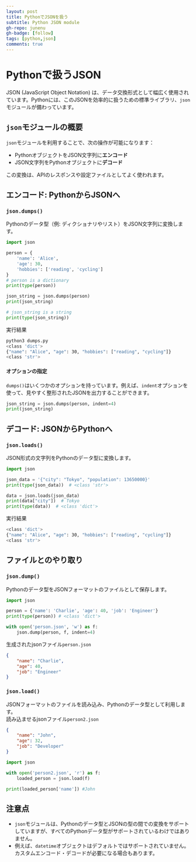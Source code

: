 ```yaml
---
layout: post
title: PythonでJSONを扱う
subtitle: Python JSON module
gh-repo: junenu
gh-badge: [follow]
tags: [python,json]
comments: true
---
```


# Pythonで扱うJSON

JSON (JavaScript Object Notation) は、データ交換形式として幅広く使用されています。Pythonには、このJSONを効率的に扱うための標準ライブラリ、`json`モジュールが備わっています。

## `json`モジュールの概要

`json`モジュールを利用することで、次の操作が可能になります：

- PythonオブジェクトをJSON文字列に**エンコード**
- JSON文字列をPythonオブジェクトに**デコード**

この変換は、APIのレスポンスや設定ファイルとしてよく使われます。

## エンコード: PythonからJSONへ

### `json.dumps()`

Pythonのデータ型（例: ディクショナリやリスト）をJSON文字列に変換します。

```python
import json

person = {
    'name': 'Alice',
    'age': 30,
    'hobbies': ['reading', 'cycling']
}
# person is a dictionary
print(type(person))

json_string = json.dumps(person)
print(json_string)

# json_string is a string
print(type(json_string))
```
実行結果
```bash
python3 dumps.py
<class 'dict'>
{"name": "Alice", "age": 30, "hobbies": ["reading", "cycling"]}
<class 'str'>
```

#### オプションの指定

`dumps()`はいくつかのオプションを持っています。例えば、`indent`オプションを使って、見やすく整形されたJSONを出力することができます。

```python
json_string = json.dumps(person, indent=4)
print(json_string)
```

## デコード: JSONからPythonへ

### `json.loads()`

JSON形式の文字列をPythonのデータ型に変換します。

```python
import json

json_data = '{"city": "Tokyo", "population": 13650000}'
print(type(json_data))  # <class 'str'>

data = json.loads(json_data)
print(data["city"])  # Tokyo
print(type(data))  # <class 'dict'>
```

実行結果
```bash
<class 'dict'>
{"name": "Alice", "age": 30, "hobbies": ["reading", "cycling"]}
<class 'str'>
```

## ファイルとのやり取り

### `json.dump()`

Pythonのデータ型をJSONフォーマットのファイルとして保存します。

```python
import json

person = {'name': 'Charlie', 'age': 40, 'job': 'Engineer'}
print(type(person)) # <class 'dict'>

with open('person.json', 'w') as f:
    json.dump(person, f, indent=4)
```
生成されたjsonファイル`person.json`
```json
{
    "name": "Charlie",
    "age": 40,
    "job": "Engineer"
}
```

### `json.load()`

JSONフォーマットのファイルを読み込み、Pythonのデータ型として利用します。<br>
読み込ませるjsonファイル`person2.json`
```json
{
    "name": "John",
    "age": 32,
    "job": "Developer"
}
```

```python
import json

with open('person2.json', 'r') as f:
    loaded_person = json.load(f)

print(loaded_person['name']) #John
```

## 注意点

- `json`モジュールは、Pythonのデータ型とJSONの型の間での変換をサポートしていますが、すべてのPythonデータ型がサポートされているわけではありません。
- 例えば、`datetime`オブジェクトはデフォルトではサポートされていません。カスタムエンコード・デコードが必要になる場合もあります。

